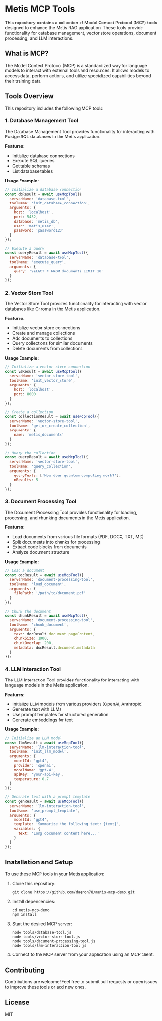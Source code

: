 # Metis MCP Tools

This repository contains a collection of Model Context Protocol (MCP) tools designed to enhance the Metis RAG application. These tools provide functionality for database management, vector store operations, document processing, and LLM interactions.

## What is MCP?

The Model Context Protocol (MCP) is a standardized way for language models to interact with external tools and resources. It allows models to access data, perform actions, and utilize specialized capabilities beyond their training data.

## Tools Overview

This repository includes the following MCP tools:

### 1. Database Management Tool

The Database Management Tool provides functionality for interacting with PostgreSQL databases in the Metis application.

**Features:**
- Initialize database connections
- Execute SQL queries
- Get table schemas
- List database tables

**Usage Example:**
```javascript
// Initialize a database connection
const dbResult = await useMcpTool({
  serverName: 'database-tool',
  toolName: 'init_database_connection',
  arguments: {
    host: 'localhost',
    port: 5432,
    database: 'metis_db',
    user: 'metis_user',
    password: 'password123'
  }
});

// Execute a query
const queryResult = await useMcpTool({
  serverName: 'database-tool',
  toolName: 'execute_query',
  arguments: {
    query: 'SELECT * FROM documents LIMIT 10'
  }
});
```

### 2. Vector Store Tool

The Vector Store Tool provides functionality for interacting with vector databases like Chroma in the Metis application.

**Features:**
- Initialize vector store connections
- Create and manage collections
- Add documents to collections
- Query collections for similar documents
- Delete documents from collections

**Usage Example:**
```javascript
// Initialize a vector store connection
const vsResult = await useMcpTool({
  serverName: 'vector-store-tool',
  toolName: 'init_vector_store',
  arguments: {
    host: 'localhost',
    port: 8000
  }
});

// Create a collection
const collectionResult = await useMcpTool({
  serverName: 'vector-store-tool',
  toolName: 'get_or_create_collection',
  arguments: {
    name: 'metis_documents'
  }
});

// Query the collection
const queryResult = await useMcpTool({
  serverName: 'vector-store-tool',
  toolName: 'query_collection',
  arguments: {
    queryTexts: ['How does quantum computing work?'],
    nResults: 5
  }
});
```

### 3. Document Processing Tool

The Document Processing Tool provides functionality for loading, processing, and chunking documents in the Metis application.

**Features:**
- Load documents from various file formats (PDF, DOCX, TXT, MD)
- Split documents into chunks for processing
- Extract code blocks from documents
- Analyze document structure

**Usage Example:**
```javascript
// Load a document
const docResult = await useMcpTool({
  serverName: 'document-processing-tool',
  toolName: 'load_document',
  arguments: {
    filePath: '/path/to/document.pdf'
  }
});

// Chunk the document
const chunkResult = await useMcpTool({
  serverName: 'document-processing-tool',
  toolName: 'chunk_document',
  arguments: {
    text: docResult.document.pageContent,
    chunkSize: 1000,
    chunkOverlap: 200,
    metadata: docResult.document.metadata
  }
});
```

### 4. LLM Interaction Tool

The LLM Interaction Tool provides functionality for interacting with language models in the Metis application.

**Features:**
- Initialize LLM models from various providers (OpenAI, Anthropic)
- Generate text with LLMs
- Use prompt templates for structured generation
- Generate embeddings for text

**Usage Example:**
```javascript
// Initialize an LLM model
const llmResult = await useMcpTool({
  serverName: 'llm-interaction-tool',
  toolName: 'init_llm_model',
  arguments: {
    modelId: 'gpt4',
    provider: 'openai',
    modelName: 'gpt-4',
    apiKey: 'your-api-key',
    temperature: 0.7
  }
});

// Generate text with a prompt template
const genResult = await useMcpTool({
  serverName: 'llm-interaction-tool',
  toolName: 'use_prompt_template',
  arguments: {
    modelId: 'gpt4',
    template: 'Summarize the following text: {text}',
    variables: {
      text: 'Long document content here...'
    }
  }
});
```

## Installation and Setup

To use these MCP tools in your Metis application:

1. Clone this repository:
   ```
   git clone https://github.com/dagron78/metis-mcp-demo.git
   ```

2. Install dependencies:
   ```
   cd metis-mcp-demo
   npm install
   ```

3. Start the desired MCP server:
   ```
   node tools/database-tool.js
   node tools/vector-store-tool.js
   node tools/document-processing-tool.js
   node tools/llm-interaction-tool.js
   ```

4. Connect to the MCP server from your application using an MCP client.

## Contributing

Contributions are welcome! Feel free to submit pull requests or open issues to improve these tools or add new ones.

## License

MIT
